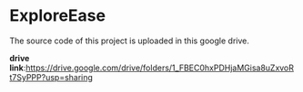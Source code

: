 # ExploreEase
The source code of this project is uploaded in this google drive.

**drive link**:https://drive.google.com/drive/folders/1_FBEC0hxPDHjaMGisa8uZxvoRt7SyPPP?usp=sharing
